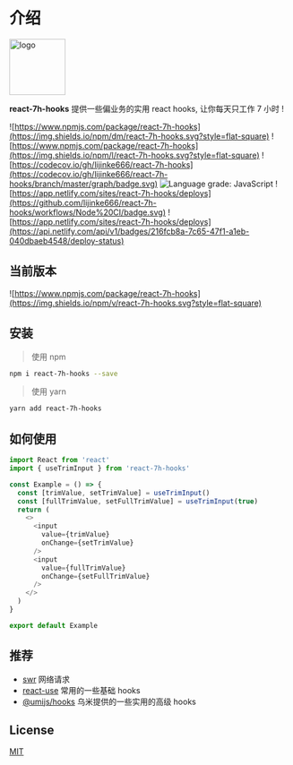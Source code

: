 # 介绍

<img src="//cdn.lijinke.cn/7h-hook.png" alt="logo" style="width: 100px">

**react-7h-hooks** 提供一些偏业务的实用 react hooks, 让你每天只工作 7 小时 !

![https://www.npmjs.com/package/react-7h-hooks](https://img.shields.io/npm/dm/react-7h-hooks.svg?style=flat-square)
![https://www.npmjs.com/package/react-7h-hooks](https://img.shields.io/npm/l/react-7h-hooks.svg?style=flat-square)
![https://codecov.io/gh/lijinke666/react-7h-hooks](https://codecov.io/gh/lijinke666/react-7h-hooks/branch/master/graph/badge.svg)
![Language grade: JavaScript](https://img.shields.io/lgtm/grade/javascript/g/lijinke666/react-7h-hooks.svg?logo=lgtm&logoWidth=18)
![https://app.netlify.com/sites/react-7h-hooks/deploys](https://github.com/lijinke666/react-7h-hooks/workflows/Node%20CI/badge.svg)
![https://app.netlify.com/sites/react-7h-hooks/deploys](https://api.netlify.com/api/v1/badges/216fcb8a-7c65-47f1-a1eb-040dbaeb4548/deploy-status)

## 当前版本

![https://www.npmjs.com/package/react-7h-hooks](https://img.shields.io/npm/v/react-7h-hooks.svg?style=flat-square)

## 安装

> 使用 npm

```bash
npm i react-7h-hooks --save
```

> 使用 yarn

```bash
yarn add react-7h-hooks
```

## 如何使用

```js
import React from 'react'
import { useTrimInput } from 'react-7h-hooks'

const Example = () => {
  const [trimValue, setTrimValue] = useTrimInput()
  const [fullTrimValue, setFullTrimValue] = useTrimInput(true)
  return (
    <>
      <input
        value={trimValue}
        onChange={setTrimValue}
      />
      <input
        value={fullTrimValue}
        onChange={setFullTrimValue}
      />
    </>
  )
}

export default Example
```

## 推荐

- [swr](https://github.com/zeit/swr) 网络请求
- [react-use](https://github.com/streamich/react-use) 常用的一些基础 hooks
- [@umijs/hooks](https://github.com/umijs/hooks) 乌米提供的一些实用的高级 hooks

## License

[MIT](https://github.com/lijinke666/react-7h-hooks/blob/master/LICENSE)

